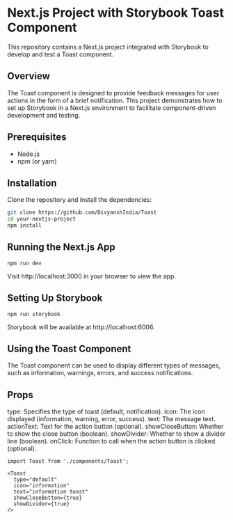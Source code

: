 # Next.js Project with Storybook Toast Component

This repository contains a Next.js project integrated with Storybook to develop and test a Toast component.

## Overview

The Toast component is designed to provide feedback messages for user actions in the form of a brief notification. This project demonstrates how to set up Storybook in a Next.js environment to facilitate component-driven development and testing.

## Prerequisites

- Node.js
- npm (or yarn)

## Installation

Clone the repository and install the dependencies:

```bash
git clone https://github.com/DivyanshIndia/Toast
cd your-nextjs-project
npm install
```

## Running the Next.js App
```
npm run dev
```
Visit http://localhost:3000 in your browser to view the app.

## Setting Up Storybook
```
npm run storybook
```
Storybook will be available at http://localhost:6006.

## Using the Toast Component
The Toast component can be used to display different types of messages, such as information, warnings, errors, and success notifications.

## Props
type: Specifies the type of toast (default, notification).
icon: The icon displayed (information, warning, error, success).
text: The message text.
actionText: Text for the action button (optional).
showCloseButton: Whether to show the close button (boolean).
showDivider: Whether to show a divider line (boolean).
onClick: Function to call when the action button is clicked (optional).

```
import Toast from './components/Toast';

<Toast
  type="default"
  icon="information"
  text="information toast"
  showCloseButton={true}
  showDivider={true}
/>
```





